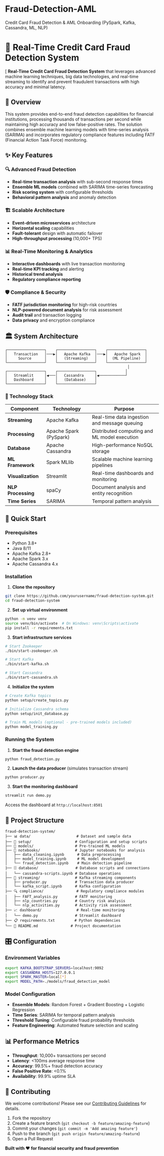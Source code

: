 # Fraud-Detection-AML
Credit Card Fraud Detection &amp; AML Onboarding (PySpark, Kafka, Cassandra, ML, NLP)
# 🚀 Real-Time Credit Card Fraud Detection System

[
**Real-Time Credit Card Fraud Detection System** that leverages advanced machine learning techniques, big data technologies, and real-time streaming to identify and prevent fraudulent transactions with high accuracy and minimal latency.

## 🎯 Overview

This system provides end-to-end fraud detection capabilities for financial institutions, processing thousands of transactions per second while maintaining high accuracy and low false-positive rates. The solution combines ensemble machine learning models with time-series analysis (SARIMA) and incorporates regulatory compliance features including FATF (Financial Action Task Force) monitoring.

## ✨ Key Features

### 🔍 **Advanced Fraud Detection**
- **Real-time transaction analysis** with sub-second response times
- **Ensemble ML models** combined with SARIMA time-series forecasting
- **Risk scoring system** with configurable thresholds
- **Behavioral pattern analysis** and anomaly detection

### 🏗️ **Scalable Architecture**
- **Event-driven microservices** architecture
- **Horizontal scaling** capabilities
- **Fault-tolerant** design with automatic failover
- **High-throughput processing** (10,000+ TPS)

### 📊 **Real-Time Monitoring & Analytics**
- **Interactive dashboards** with live transaction monitoring
- **Real-time KPI tracking** and alerting
- **Historical trend analysis**
- **Regulatory compliance reporting**

### 🛡️ **Compliance & Security**
- **FATF jurisdiction monitoring** for high-risk countries
- **NLP-powered document analysis** for risk assessment
- **Audit trail** and transaction logging
- **Data privacy** and encryption compliance

## 🏛️ System Architecture

```
┌─────────────────┐    ┌─────────────────┐    ┌─────────────────┐
│   Transaction   │───▶│   Apache Kafka  │───▶│   Apache Spark  │
│     Source      │    │   (Streaming)   │    │  (ML Pipeline)  │
└─────────────────┘    └─────────────────┘    └─────────────────┘
                                                        │
┌─────────────────┐    ┌─────────────────┐             │
│   Streamlit     │◀───│   Cassandra     │◀────────────┘
│   Dashboard     │    │   (Database)    │
└─────────────────┘    └─────────────────┘
```

### 🔧 Technology Stack

| Component | Technology | Purpose |
|-----------|------------|---------|
| **Streaming** | Apache Kafka | Real-time data ingestion and message queuing |
| **Processing** | Apache Spark (PySpark) | Distributed computing and ML model execution |
| **Database** | Apache Cassandra | High-performance NoSQL storage |
| **ML Framework** | Spark MLlib | Scalable machine learning pipelines |
| **Visualization** | Streamlit | Real-time dashboards and monitoring |
| **NLP Processing** | spaCy | Document analysis and entity recognition |
| **Time Series** | SARIMA | Temporal pattern analysis |

## 🚀 Quick Start

### Prerequisites
- Python 3.8+
- Java 8/11
- Apache Kafka 2.8+
- Apache Spark 3.x
- Apache Cassandra 4.x

### Installation

1. **Clone the repository**
```bash
git clone https://github.com/yourusername/fraud-detection-system.git
cd fraud-detection-system
```

2. **Set up virtual environment**
```bash
python -m venv venv
source venv/bin/activate  # On Windows: venv\Scripts\activate
pip install -r requirements.txt
```

3. **Start infrastructure services**
```bash
# Start Zookeeper
./bin/start-zookeeper.sh

# Start Kafka
./bin/start-kafka.sh

# Start Cassandra
./bin/start-cassandra.sh
```

4. **Initialize the system**
```bash
# Create Kafka topics
python setup/create_topics.py

# Initialize Cassandra schema
python setup/init_database.py

# Train ML models (optional - pre-trained models included)
python model_training.py
```

### Running the System

1. **Start the fraud detection engine**
```bash
python fraud_detection.py
```

2. **Launch the data producer** (simulates transaction stream)
```bash
python producer.py
```

3. **Start the monitoring dashboard**
```bash
streamlit run demo.py
```

Access the dashboard at `http://localhost:8501`

## 📁 Project Structure

```
fraud-detection-system/
├── 📊 data/                     # Dataset and sample data
├── 🔧 setup/                    # Configuration and setup scripts
├── 🤖 models/                   # Pre-trained ML models
├── 📱 notebooks/                # Jupyter notebooks for analysis
│   ├── data_cleaning.ipynb      # Data preprocessing
│   ├── model_training.ipynb     # ML model development
│   └── fraud_detection.ipynb    # Main detection pipeline
├── 🗄️ database/                 # Database scripts and connections
│   └── cassandra-scripts.ipynb # Database operations
├── 📡 streaming/                # Kafka streaming components
│   ├── producer.py             # Transaction data producer
│   └── kafka_script.ipynb      # Kafka configuration
├── 🔍 compliance/               # Regulatory compliance modules
│   ├── FAFT_analysis.py        # FATF monitoring
│   ├── nlp_countries.py        # Country risk analysis
│   └── nlp_activities.py       # Activity risk assessment
├── 📈 dashboard/                # Real-time monitoring
│   └── demo.py                 # Streamlit dashboard
├── 📋 requirements.txt         # Python dependencies
└── 📖 README.md               # Project documentation
```

## 🎛️ Configuration

### Environment Variables
```bash
export KAFKA_BOOTSTRAP_SERVERS=localhost:9092
export CASSANDRA_HOSTS=127.0.0.1
export SPARK_MASTER=local[*]
export MODEL_PATH=./models/fraud_detection_model
```

### Model Configuration
- **Ensemble Models**: Random Forest + Gradient Boosting + Logistic Regression
- **Time Series**: SARIMA for temporal pattern analysis
- **Threshold Tuning**: Configurable fraud probability thresholds
- **Feature Engineering**: Automated feature selection and scaling

## 📊 Performance Metrics

- **Throughput**: 10,000+ transactions per second
- **Latency**: <100ms average response time
- **Accuracy**: 99.5%+ fraud detection accuracy
- **False Positive Rate**: <0.1%
- **Availability**: 99.9% uptime SLA

## 🤝 Contributing

We welcome contributions! Please see our [Contributing Guidelines](CONTRIBUTING.md) for details.

1. Fork the repository
2. Create a feature branch (`git checkout -b feature/amazing-feature`)
3. Commit your changes (`git commit -m 'Add amazing feature'`)
4. Push to the branch (`git push origin feature/amazing-feature`)
5. Open a Pull Request

**Built with ❤️ for financial security and fraud prevention**
